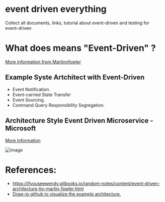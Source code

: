 # event driven everything
Collect all documents, links, tutorial about event-driven and testing for event-driven
# What does means "Event-Driven" ?

[More information from Martinnfowler](https://martinfowler.com/articles/201701-event-driven.html)

## Example Syste Artchitect with Event-Driven
- Event Notification.
- Event-carried State Transfer
- Event Sourcing.
- Command Query Responsibility Segregation.

## Architecture Style Event Driven Microservice - Microsoft
[More Information](https://learn.microsoft.com/en-us/azure/architecture/guide/architecture-styles/event-driven)

![image](https://learn.microsoft.com/en-us/azure/architecture/guide/architecture-styles/images/event-driven.svg)

# References:
- https://ifyouseewendy.gitbooks.io/random-notes/content/event-driven-architecture-by-martin-fowler.html
- [Draw-io github to visualize the example architecture.](https://github.com/jgraph/drawio-github)
